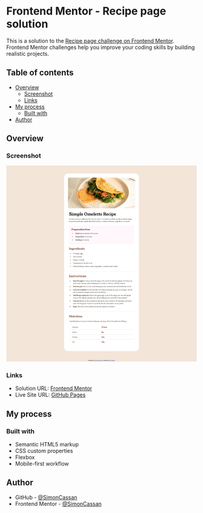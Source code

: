 # Frontend Mentor - Recipe page solution

This is a solution to the [Recipe page challenge on Frontend Mentor](https://www.frontendmentor.io/challenges/recipe-page-KiTsR8QQKm). Frontend Mentor challenges help you improve your coding skills by building realistic projects. 

## Table of contents

- [Overview](#overview)
  - [Screenshot](#screenshot)
  - [Links](#links)
- [My process](#my-process)
  - [Built with](#built-with)
- [Author](#author)

## Overview
### Screenshot

![](./screenshot.jpg)

### Links

- Solution URL: [Frontend Mentor](https://www.frontendmentor.io/solutions/responsive-recipe-page-with-flexbox-2jWHnVqPvy)
- Live Site URL: [GitHub Pages](https://simoncassan.github.io/Front-end-Mentor_challenges/Recipe-page/)

## My process
### Built with

- Semantic HTML5 markup
- CSS custom properties
- Flexbox
- Mobile-first workflow

## Author

- GitHub - [@SimonCassan](https://github.com/SimonCassan)
- Frontend Mentor - [@SimonCassan](https://www.frontendmentor.io/profile/SimonCassan)

